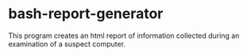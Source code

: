 # bash-report-generator
This program creates an html report of information
collected during an examination of a suspect computer. 
